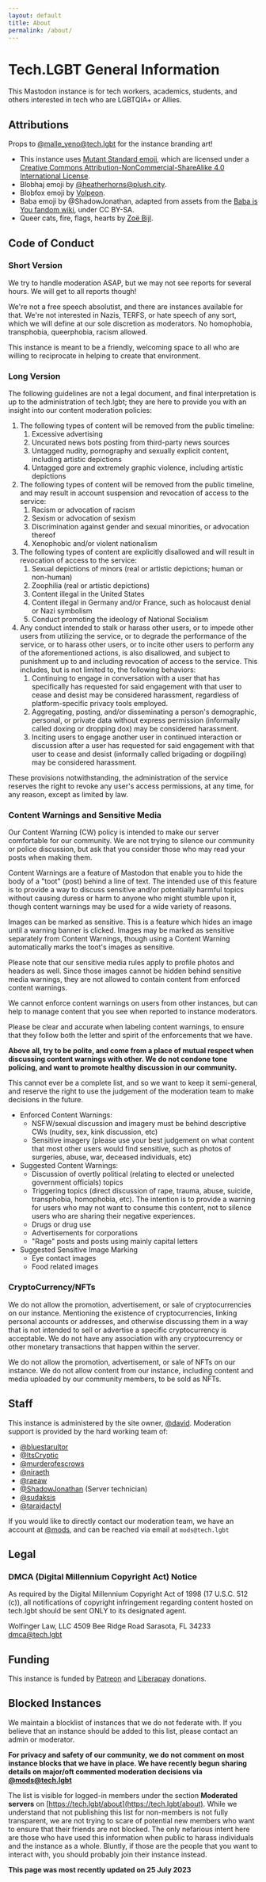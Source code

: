 ```yaml
---
layout: default
title: About
permalink: /about/
---
```


# Tech.LGBT General Information

This Mastodon instance is for tech workers, academics, students, and others interested in tech who are LGBTQIA+ or Allies.

## Attributions

Props to [@malle_yeno@tech.lgbt](https://tech.lgbt/@malle_yeno/) for the instance branding art!

- This instance uses [Mutant Standard emoji](https://mutant.tech/), which are licensed under a [Creative Commons Attribution-NonCommercial-ShareAlike 4.0 International License](https://creativecommons.org/licenses/by-nc-sa/4.0/).
- Blobhaj emoji by [@heatherhorns@plush.city](https://plush.city/@heatherhorns).
- Blobfox emoji by [Volpeon](https://volpeon.ink/art/emojis/blobfox/).
- Baba emoji by @ShadowJonathan, adapted from assets from the [Baba is You fandom wiki](https://babaiswiki.fandom.com/wiki/), under CC BY-SA.
- Queer cats, fire, flags, hearts by [Zoë Bijl](https://github.com/ZoeBijl/QueerCats).

## Code of Conduct

### Short Version

We try to handle moderation ASAP, but we may not see reports for several hours. We will get to all reports though!

We're not a free speech absolutist, and there are instances available for that. We're not interested in Nazis, TERFS, or hate speech of any sort, which we will define at our sole discretion as moderators. No homophobia, transphobia, queerphobia, racism allowed.

This instance is meant to be a friendly, welcoming space to all who are willing to reciprocate in helping to create that environment.

### Long Version

The following guidelines are not a legal document, and final interpretation is up to the administration of tech.lgbt; they are here to provide you with an insight into our content moderation policies:

1. The following types of content will be removed from the public timeline:
    1. Excessive advertising
    2. Uncurated news bots posting from third-party news sources
    3. Untagged nudity, pornography and sexually explicit content, including artistic depictions
    4. Untagged gore and extremely graphic violence, including artistic depictions
2. The following types of content will be removed from the public timeline, and may result in account suspension and revocation of access to the service:
    1. Racism or advocation of racism
    2. Sexism or advocation of sexism
    3. Discrimination against gender and sexual minorities, or advocation thereof
    4. Xenophobic and/or violent nationalism
3. The following types of content are explicitly disallowed and will result in revocation of access to the service:
    1. Sexual depictions of minors (real or artistic depictions; human or non-human)
    2. Zoophilia (real or artistic depictions)
    3. Content illegal in the United States
    4. Content illegal in Germany and/or France, such as holocaust denial or Nazi symbolism
    5. Conduct promoting the ideology of National Socialism
4. Any conduct intended to stalk or harass other users, or to impede other users from utilizing the service, or to degrade the performance of the service, or to harass other users, or to incite other users to perform any of the aforementioned actions, is also disallowed, and subject to punishment up to and including revocation of access to the service. This includes, but is not limited to, the following behaviors:
    1. Continuing to engage in conversation with a user that has specifically has requested for said engagement with that user to cease and desist may be considered harassment, regardless of platform-specific privacy tools employed.
    2. Aggregating, posting, and/or disseminating a person's demographic, personal, or private data without express permission (informally called doxing or dropping dox) may be considered harassment.
    3. Inciting users to engage another user in continued interaction or discussion after a user has requested for said engagement with that user to cease and desist (informally called brigading or dogpiling) may be considered harassment.

These provisions notwithstanding, the administration of the service reserves the right to revoke any user's access permissions, at any time, for any reason, except as limited by law.

### Content Warnings and Sensitive Media

Our Content Warning (CW) policy is intended to make our server comfortable for our community. We are not trying to silence our community or police discussion, but ask that you consider those who may read your posts when making them.

Content Warnings are a feature of Mastodon that enable you to hide the body of a "toot" (post) behind a line of text. The intended use of this feature is to provide a way to discuss sensitive and/or potentially harmful topics without causing duress or harm to anyone who might stumble upon it, though content warnings may be used for a wide variety of reasons.

Images can be marked as sensitive. This is a feature which hides an image until a warning banner is clicked. Images may be marked as sensitive separately from Content Warnings, though using a Content Warning automatically marks the toot's images as sensitive.

Please note that our sensitive media rules apply to profile photos and headers as well. Since those images cannot be hidden behind sensitive media warnings, they are not allowed to contain content from enforced content warnings.

We cannot enforce content warnings on users from other instances, but can help to manage content that you see when reported to instance moderators.

Please be clear and accurate when labeling content warnings, to ensure that they follow both the letter and spirit of the enforcements that we have.

**Above all, try to be polite, and come from a place of mutual respect when discussing content warnings with other. We do not condone tone policing, and want to promote healthy discussion in our community.**

This cannot ever be a complete list, and so we want to keep it semi-general, and reserve the right to use the judgement of the moderation team to make decisions in the future.

- Enforced Content Warnings:
    - NSFW/sexual discussion and imagery must be behind descriptive CWs (nudity, sex, kink discussion, etc)
    - Sensitive imagery (please use your best judgement on what content that most other users would find sensitive, such as photos of surgeries, abuse, war, deceased individuals, etc)
- Suggested Content Warnings:
    - Discussion of overtly political (relating to elected or unelected government officials) topics
    - Triggering topics (direct discussion of rape, trauma, abuse, suicide, transphobia, homophobia, etc). The intention is to provide a warning for users who may not want to consume this content, not to silence users who are sharing their negative experiences.
    - Drugs or drug use
    - Advertisements for corporations
    - "Rage" posts and posts using mainly capital letters
- Suggested Sensitive Image Marking
    - Eye contact images
    - Food related images

### CryptoCurrency/NFTs

We do not allow the promotion, advertisement, or sale of cryptocurrencies on our instance. Mentioning the existence of cryptocurrencies, linking personal accounts or addresses, and otherwise discussing them in a way that is not intended to sell or advertise a specific cryptocurrency is acceptable. We do not have any association with any cryptocurrency or other monetary transactions that happen within the server.

We do not allow the promotion, advertisement, or sale of NFTs on our instance. We do not allow content from our instance, including content and media uploaded by our community members, to be sold as NFTs.

## Staff

This instance is administered by the site owner, [@david](https://tech.lgbt/@david). Moderation support is provided by the hard working team of:

- [@bluestarultor](https://tech.lgbt/@bluestarultor)
- [@ItsCryptic](https://tech.lgbt/@ItsCryptic)
- [@murderofescrows](https://tech.lgbt/@murderofescrows)
- [@niraeth](https://tech.lgbt/@niraeth)
- [@raeaw](https://tech.lgbt/@raeaw)
- [@ShadowJonathan](https://tech.lgbt/@ShadowJonathan) (Server technician)
- [@sudaksis](https://tech.lgbt/@sudaksis)
- [@tarajdactyl](https://tech.lgbt/@tarajdactyl)

If you would like to directly contact our moderation team, we have an account at [@mods](https://tech.lgbt/@mods), and can be reached via email at `mods@tech.lgbt`

## Legal

### DMCA (Digital Millennium Copyright Act) Notice

As required by the Digital Millennium Copyright Act of 1998 (17 U.S.C. 512 (c)), all notifications of copyright infringement regarding content hosted on tech.lgbt should be sent ONLY to its designated agent.

Wolfinger Law, LLC
4509 Bee Ridge Road Sarasota, FL 34233
dmca@tech.lgbt

## Funding

This instance is funded by [Patreon](https://www.patreon.com/wolfpaw) and [Liberapay](https://liberapay.com/wolfpaw/) donations.

## Blocked Instances

We maintain a blocklist of instances that we do not federate with. If you believe that an instance should be added to this list, please contact an admin or moderator.

**For privacy and safety of our community, we do not comment on most instance blocks that we have in place. We have recently begun sharing details on major/oft commented moderation decisions via [@mods@tech.lgbt](https://tech.lgbt/@mods)**

The list is visible for logged-in members under the section **Moderated servers** on [https://tech.lgbt/about](https://tech.lgbt/about). While we understand that not publishing this list for non-members is not fully transparent, we are not trying to scare of potential new members who want to ensure that their friends are not blocked. The only nefarious intent here are those who have used this information when public to harass individuals and the instance as a whole. Bluntly, if those are the people that you want to interact with, you should probably join their instance instead.

**This page was most recently updated on 25 July 2023**
